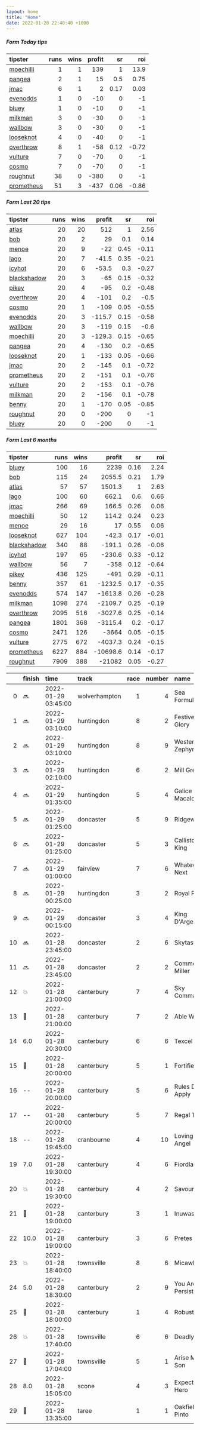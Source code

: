 ```yaml
---   
layout: home  
title: "Home"   
date: 2022-01-28 22:40:40 +1000  
---   
```



##### Form Today tips   

| tipster                                                       |   runs |   wins |   profit |   sr |   roi |
|:--------------------------------------------------------------|-------:|-------:|---------:|-----:|------:|
| [moechilli](https://mrwayneo.github.io/tips/moechilli.html)   |      1 |      1 |      139 | 1    | 13.9  |
| [pangea](https://mrwayneo.github.io/tips/pangea.html)         |      2 |      1 |       15 | 0.5  |  0.75 |
| [jmac](https://mrwayneo.github.io/tips/jmac.html)             |      6 |      1 |        2 | 0.17 |  0.03 |
| [evenodds](https://mrwayneo.github.io/tips/evenodds.html)     |      1 |      0 |      -10 | 0    | -1    |
| [bluey](https://mrwayneo.github.io/tips/bluey.html)           |      1 |      0 |      -10 | 0    | -1    |
| [milkman](https://mrwayneo.github.io/tips/milkman.html)       |      3 |      0 |      -30 | 0    | -1    |
| [wallbow](https://mrwayneo.github.io/tips/wallbow.html)       |      3 |      0 |      -30 | 0    | -1    |
| [looseknot](https://mrwayneo.github.io/tips/looseknot.html)   |      4 |      0 |      -40 | 0    | -1    |
| [overthrow](https://mrwayneo.github.io/tips/overthrow.html)   |      8 |      1 |      -58 | 0.12 | -0.72 |
| [vulture](https://mrwayneo.github.io/tips/vulture.html)       |      7 |      0 |      -70 | 0    | -1    |
| [cosmo](https://mrwayneo.github.io/tips/cosmo.html)           |      7 |      0 |      -70 | 0    | -1    |
| [roughnut](https://mrwayneo.github.io/tips/roughnut.html)     |     38 |      0 |     -380 | 0    | -1    |
| [prometheus](https://mrwayneo.github.io/tips/prometheus.html) |     51 |      3 |     -437 | 0.06 | -0.86 |

##### Form Last 20 tips   

| tipster                                                         |   runs |   wins |   profit |   sr |   roi |
|:----------------------------------------------------------------|-------:|-------:|---------:|-----:|------:|
| [atlas](https://mrwayneo.github.io/tips/atlas.html)             |     20 |     20 |    512   | 1    |  2.56 |
| [bob](https://mrwayneo.github.io/tips/bob.html)                 |     20 |      2 |     29   | 0.1  |  0.14 |
| [menoe](https://mrwayneo.github.io/tips/menoe.html)             |     20 |      9 |    -22   | 0.45 | -0.11 |
| [lago](https://mrwayneo.github.io/tips/lago.html)               |     20 |      7 |    -41.5 | 0.35 | -0.21 |
| [icyhot](https://mrwayneo.github.io/tips/icyhot.html)           |     20 |      6 |    -53.5 | 0.3  | -0.27 |
| [blackshadow](https://mrwayneo.github.io/tips/blackshadow.html) |     20 |      3 |    -65   | 0.15 | -0.32 |
| [pikey](https://mrwayneo.github.io/tips/pikey.html)             |     20 |      4 |    -95   | 0.2  | -0.48 |
| [overthrow](https://mrwayneo.github.io/tips/overthrow.html)     |     20 |      4 |   -101   | 0.2  | -0.5  |
| [cosmo](https://mrwayneo.github.io/tips/cosmo.html)             |     20 |      1 |   -109   | 0.05 | -0.55 |
| [evenodds](https://mrwayneo.github.io/tips/evenodds.html)       |     20 |      3 |   -115.7 | 0.15 | -0.58 |
| [wallbow](https://mrwayneo.github.io/tips/wallbow.html)         |     20 |      3 |   -119   | 0.15 | -0.6  |
| [moechilli](https://mrwayneo.github.io/tips/moechilli.html)     |     20 |      3 |   -129.3 | 0.15 | -0.65 |
| [pangea](https://mrwayneo.github.io/tips/pangea.html)           |     20 |      4 |   -130   | 0.2  | -0.65 |
| [looseknot](https://mrwayneo.github.io/tips/looseknot.html)     |     20 |      1 |   -133   | 0.05 | -0.66 |
| [jmac](https://mrwayneo.github.io/tips/jmac.html)               |     20 |      2 |   -145   | 0.1  | -0.72 |
| [prometheus](https://mrwayneo.github.io/tips/prometheus.html)   |     20 |      2 |   -151   | 0.1  | -0.76 |
| [vulture](https://mrwayneo.github.io/tips/vulture.html)         |     20 |      2 |   -153   | 0.1  | -0.76 |
| [milkman](https://mrwayneo.github.io/tips/milkman.html)         |     20 |      2 |   -156   | 0.1  | -0.78 |
| [benny](https://mrwayneo.github.io/tips/benny.html)             |     20 |      1 |   -170   | 0.05 | -0.85 |
| [roughnut](https://mrwayneo.github.io/tips/roughnut.html)       |     20 |      0 |   -200   | 0    | -1    |
| [bluey](https://mrwayneo.github.io/tips/bluey.html)             |     20 |      0 |   -200   | 0    | -1    |

##### Form Last 6 months   

| tipster                                                         |   runs |   wins |   profit |   sr |   roi |
|:----------------------------------------------------------------|-------:|-------:|---------:|-----:|------:|
| [bluey](https://mrwayneo.github.io/tips/bluey.html)             |    100 |     16 |   2239   | 0.16 |  2.24 |
| [bob](https://mrwayneo.github.io/tips/bob.html)                 |    115 |     24 |   2055.5 | 0.21 |  1.79 |
| [atlas](https://mrwayneo.github.io/tips/atlas.html)             |     57 |     57 |   1501.3 | 1    |  2.63 |
| [lago](https://mrwayneo.github.io/tips/lago.html)               |    100 |     60 |    662.1 | 0.6  |  0.66 |
| [jmac](https://mrwayneo.github.io/tips/jmac.html)               |    266 |     69 |    166.5 | 0.26 |  0.06 |
| [moechilli](https://mrwayneo.github.io/tips/moechilli.html)     |     50 |     12 |    114.2 | 0.24 |  0.23 |
| [menoe](https://mrwayneo.github.io/tips/menoe.html)             |     29 |     16 |     17   | 0.55 |  0.06 |
| [looseknot](https://mrwayneo.github.io/tips/looseknot.html)     |    627 |    104 |    -42.3 | 0.17 | -0.01 |
| [blackshadow](https://mrwayneo.github.io/tips/blackshadow.html) |    340 |     88 |   -191.1 | 0.26 | -0.06 |
| [icyhot](https://mrwayneo.github.io/tips/icyhot.html)           |    197 |     65 |   -230.6 | 0.33 | -0.12 |
| [wallbow](https://mrwayneo.github.io/tips/wallbow.html)         |     56 |      7 |   -358   | 0.12 | -0.64 |
| [pikey](https://mrwayneo.github.io/tips/pikey.html)             |    436 |    125 |   -491   | 0.29 | -0.11 |
| [benny](https://mrwayneo.github.io/tips/benny.html)             |    357 |     61 |  -1232.5 | 0.17 | -0.35 |
| [evenodds](https://mrwayneo.github.io/tips/evenodds.html)       |    574 |    147 |  -1613.8 | 0.26 | -0.28 |
| [milkman](https://mrwayneo.github.io/tips/milkman.html)         |   1098 |    274 |  -2109.7 | 0.25 | -0.19 |
| [overthrow](https://mrwayneo.github.io/tips/overthrow.html)     |   2095 |    516 |  -3027.6 | 0.25 | -0.14 |
| [pangea](https://mrwayneo.github.io/tips/pangea.html)           |   1801 |    368 |  -3115.4 | 0.2  | -0.17 |
| [cosmo](https://mrwayneo.github.io/tips/cosmo.html)             |   2471 |    126 |  -3664   | 0.05 | -0.15 |
| [vulture](https://mrwayneo.github.io/tips/vulture.html)         |   2775 |    672 |  -4037.3 | 0.24 | -0.15 |
| [prometheus](https://mrwayneo.github.io/tips/prometheus.html)   |   6227 |    884 | -10698.6 | 0.14 | -0.17 |
| [roughnut](https://mrwayneo.github.io/tips/roughnut.html)       |   7909 |    388 | -21082   | 0.05 | -0.27 |

|    | finish            | time                | track         |   race |   number | name               |   odds | tipster            |
|---:|:------------------|:--------------------|:--------------|-------:|---------:|:-------------------|-------:|:-------------------|
|  0 | :soon:            | 2022-01-29 03:45:00 | wolverhampton |      1 |        4 | Sea Formula        |   2.2  | vulture            |
|  1 | :soon:            | 2022-01-29 03:10:00 | huntingdon    |      8 |        2 | Festive Glory      |   8    | looseknot          |
|  2 | :soon:            | 2022-01-29 03:10:00 | huntingdon    |      8 |        9 | Western Zephyr     |   7.5  | vulture,milkman    |
|  3 | :soon:            | 2022-01-29 02:10:00 | huntingdon    |      6 |        2 | Mill Green         |  10    | overthrow          |
|  4 | :soon:            | 2022-01-29 01:35:00 | huntingdon    |      5 |        4 | Galice Macalo      |  12    | vulture            |
|  5 | :soon:            | 2022-01-29 01:25:00 | doncaster     |      5 |        9 | Ridgeway           |   3.4  | overthrow          |
|  6 | :soon:            | 2022-01-29 01:25:00 | doncaster     |      5 |        3 | Callisto's King    |  26    | overthrow          |
|  7 | :soon:            | 2022-01-29 01:00:00 | fairview      |      7 |        6 | Whatever Next      |   0    | milkman            |
|  8 | :soon:            | 2022-01-29 00:25:00 | huntingdon    |      3 |        2 | Royal Ruby         |   3    | overthrow          |
|  9 | :soon:            | 2022-01-29 00:15:00 | doncaster     |      3 |        4 | King D'Argent      |  15    | overthrow          |
| 10 | :soon:            | 2022-01-28 23:45:00 | doncaster     |      2 |        6 | Skytastic          |   2.2  | milkman            |
| 11 | :soon:            | 2022-01-28 23:45:00 | doncaster     |      2 |        2 | Commodore Miller   |   6    | vulture            |
| 12 | :boom:            | 2022-01-28 21:00:00 | canterbury    |      7 |        4 | Sky Command        |   5.5  | jmac               |
| 13 | :2nd_place_medal: | 2022-01-28 21:00:00 | canterbury    |      7 |        2 | Able Willie        |   2.7  | wallbow            |
| 14 | 6.0               | 2022-01-28 20:30:00 | canterbury    |      6 |        6 | Texcel             |   4.4  | vulture            |
| 15 | :2nd_place_medal: | 2022-01-28 20:00:00 | canterbury    |      5 |        1 | Fortified          |   4.8  | jmac               |
| 16 | --                | 2022-01-28 20:00:00 | canterbury    |      5 |        6 | Rules Don't Apply  |   6    | wallbow            |
| 17 | --                | 2022-01-28 20:00:00 | canterbury    |      5 |        7 | Regal Toff         |  31    | cosmo,bluey        |
| 18 | --                | 2022-01-28 19:45:00 | cranbourne    |      4 |       10 | Loving Angel       |   8.5  | looseknot          |
| 19 | 7.0               | 2022-01-28 19:30:00 | canterbury    |      4 |        6 | Fiordland          |   3.3  | jmac               |
| 20 | :boom:            | 2022-01-28 19:30:00 | canterbury    |      4 |        2 | Savoury            |   6    | pangea             |
| 21 | :2nd_place_medal: | 2022-01-28 19:00:00 | canterbury    |      3 |        1 | Inuwashi           |   4.33 | wallbow            |
| 22 | 10.0              | 2022-01-28 19:00:00 | canterbury    |      3 |        6 | Pretes             |   3.75 | looseknot,jmac     |
| 23 | :boom:            | 2022-01-28 18:40:00 | townsville    |      8 |        6 | Micawber           |   6.5  | moechilli          |
| 24 | 5.0               | 2022-01-28 18:30:00 | canterbury    |      2 |        9 | You Are Persistent |  11    | jmac               |
| 25 | :3rd_place_medal: | 2022-01-28 18:00:00 | canterbury    |      1 |        4 | Robusto            |   1.85 | jmac               |
| 26 | :boom:            | 2022-01-28 17:40:00 | townsville    |      6 |        6 | Deadly Diva        |   3.9  | overthrow          |
| 27 | :2nd_place_medal: | 2022-01-28 17:04:00 | townsville    |      5 |        1 | Arise My Son       |   7.5  | evenodds,overthrow |
| 28 | 8.0               | 2022-01-28 15:05:00 | scone         |      4 |        3 | Expect A Hero      |   9    | vulture,pangea     |
| 29 | :3rd_place_medal: | 2022-01-28 13:35:00 | taree         |      1 |        1 | Oakfield Pinto     |   3.1  | looseknot          |